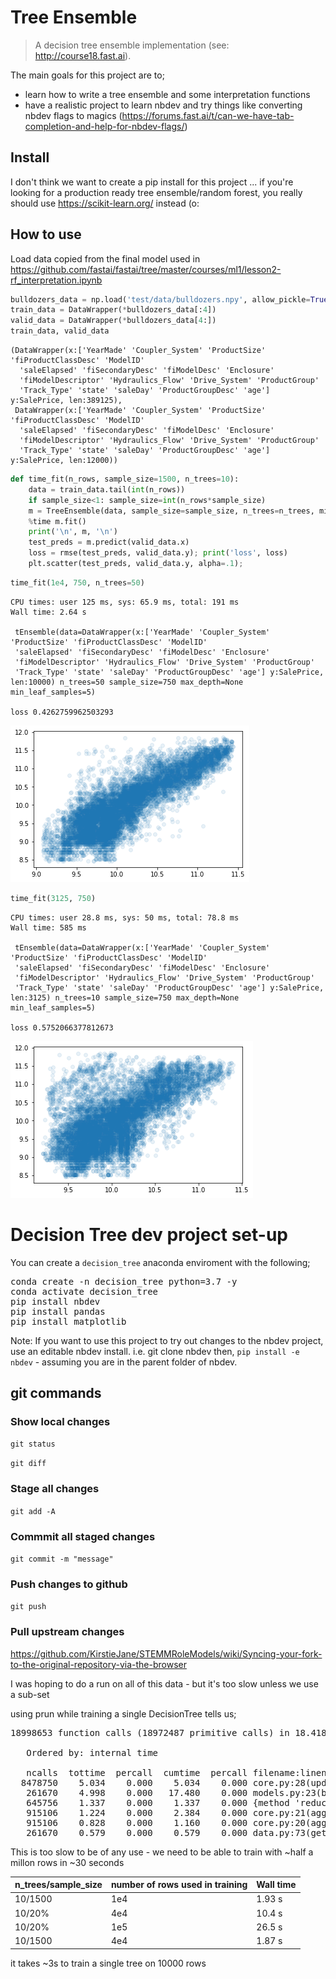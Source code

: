 # Tree Ensemble
> A decision tree ensemble implementation (see: http://course18.fast.ai).


The main goals for this project are to;
- learn how to write a tree ensemble and some interpretation functions
- have a realistic project to learn nbdev and try things like converting nbdev flags to magics (https://forums.fast.ai/t/can-we-have-tab-completion-and-help-for-nbdev-flags/)

## Install

I don't think we want to create a pip install for this project ... if you're looking for a production ready tree ensemble/random forest, you really should use https://scikit-learn.org/ instead (o:

## How to use

Load data copied from the final model used in https://github.com/fastai/fastai/tree/master/courses/ml1/lesson2-rf_interpretation.ipynb

```python
bulldozers_data = np.load('test/data/bulldozers.npy', allow_pickle=True)
train_data = DataWrapper(*bulldozers_data[:4])
valid_data = DataWrapper(*bulldozers_data[4:])
train_data, valid_data
```




    (DataWrapper(x:['YearMade' 'Coupler_System' 'ProductSize' 'fiProductClassDesc' 'ModelID'
      'saleElapsed' 'fiSecondaryDesc' 'fiModelDesc' 'Enclosure'
      'fiModelDescriptor' 'Hydraulics_Flow' 'Drive_System' 'ProductGroup'
      'Track_Type' 'state' 'saleDay' 'ProductGroupDesc' 'age'] y:SalePrice, len:389125),
     DataWrapper(x:['YearMade' 'Coupler_System' 'ProductSize' 'fiProductClassDesc' 'ModelID'
      'saleElapsed' 'fiSecondaryDesc' 'fiModelDesc' 'Enclosure'
      'fiModelDescriptor' 'Hydraulics_Flow' 'Drive_System' 'ProductGroup'
      'Track_Type' 'state' 'saleDay' 'ProductGroupDesc' 'age'] y:SalePrice, len:12000))



```python
def time_fit(n_rows, sample_size=1500, n_trees=10):
    data = train_data.tail(int(n_rows))
    if sample_size<1: sample_size=int(n_rows*sample_size)
    m = TreeEnsemble(data, sample_size=sample_size, n_trees=n_trees, min_leaf_samples=5)
    %time m.fit()
    print('\n', m, '\n')
    test_preds = m.predict(valid_data.x)
    loss = rmse(test_preds, valid_data.y); print('loss', loss)
    plt.scatter(test_preds, valid_data.y, alpha=.1);
```

```python
time_fit(1e4, 750, n_trees=50)
```

    CPU times: user 125 ms, sys: 65.9 ms, total: 191 ms
    Wall time: 2.64 s
    
     tEnsemble(data=DataWrapper(x:['YearMade' 'Coupler_System' 'ProductSize' 'fiProductClassDesc' 'ModelID'
     'saleElapsed' 'fiSecondaryDesc' 'fiModelDesc' 'Enclosure'
     'fiModelDescriptor' 'Hydraulics_Flow' 'Drive_System' 'ProductGroup'
     'Track_Type' 'state' 'saleDay' 'ProductGroupDesc' 'age'] y:SalePrice, len:10000) n_trees=50 sample_size=750 max_depth=None min_leaf_samples=5) 
    
    loss 0.4262759962503293



![png](docs/images/output_7_1.png)


```python
time_fit(3125, 750)
```

    CPU times: user 28.8 ms, sys: 50 ms, total: 78.8 ms
    Wall time: 585 ms
    
     tEnsemble(data=DataWrapper(x:['YearMade' 'Coupler_System' 'ProductSize' 'fiProductClassDesc' 'ModelID'
     'saleElapsed' 'fiSecondaryDesc' 'fiModelDesc' 'Enclosure'
     'fiModelDescriptor' 'Hydraulics_Flow' 'Drive_System' 'ProductGroup'
     'Track_Type' 'state' 'saleDay' 'ProductGroupDesc' 'age'] y:SalePrice, len:3125) n_trees=10 sample_size=750 max_depth=None min_leaf_samples=5) 
    
    loss 0.5752066377812673



![png](docs/images/output_8_1.png)


# Decision Tree dev project set-up

You can create a `decision_tree` anaconda enviroment with the following;
<pre>
conda create -n decision_tree python=3.7 -y
conda activate decision_tree
pip install nbdev
pip install pandas
pip install matplotlib
</pre>

Note: If you want to use this project to try out changes to the nbdev project, use an editable nbdev install. i.e. git clone nbdev then, `pip install -e nbdev` - assuming you are in the parent folder of nbdev.

## git commands

### Show local changes
`git status`

`git diff`

### Stage all changes 
`git add -A`

### Commmit all staged changes
`git commit -m "message"`

### Push changes to github
`git push`

### Pull upstream changes
https://github.com/KirstieJane/STEMMRoleModels/wiki/Syncing-your-fork-to-the-original-repository-via-the-browser

I was hoping to do a run on all of this data - but it's too slow unless we use a sub-set

using prun while training a single DecisionTree tells us;
<pre>
18998653 function calls (18972487 primitive calls) in 18.418 seconds

   Ordered by: internal time
  
   ncalls  tottime  percall  cumtime  percall filename:lineno(function)
  8478750    5.034    0.000    5.034    0.000 core.py:28(upd)
   261670    4.998    0.000   17.480    0.000 models.py:23(best_split_for_col)
   645756    1.337    0.000    1.337    0.000 {method 'reduce' of 'numpy.ufunc' objects}
   915106    1.224    0.000    2.384    0.000 core.py:21(agg_std)
   915106    0.828    0.000    1.160    0.000 core.py:20(agg_var)
   261670    0.579    0.000    0.579    0.000 data.py:73(get_sample)
</pre>

This is too slow to be of any use - we need to be able to train with ~half a millon rows in ~30 seconds

| n_trees/sample_size | number of rows used in training | Wall time |
|---------------------|---------------------------------|-----------|
| 10/1500             | 1e4                             | 1.93 s    |
| 10/20%              | 4e4                             | 10.4 s    |
| 10/20%              | 1e5                             | 26.5 s    |
| 10/1500             | 4e4                             | 1.87 s    |

it takes ~3s to train a single tree on 10000 rows
